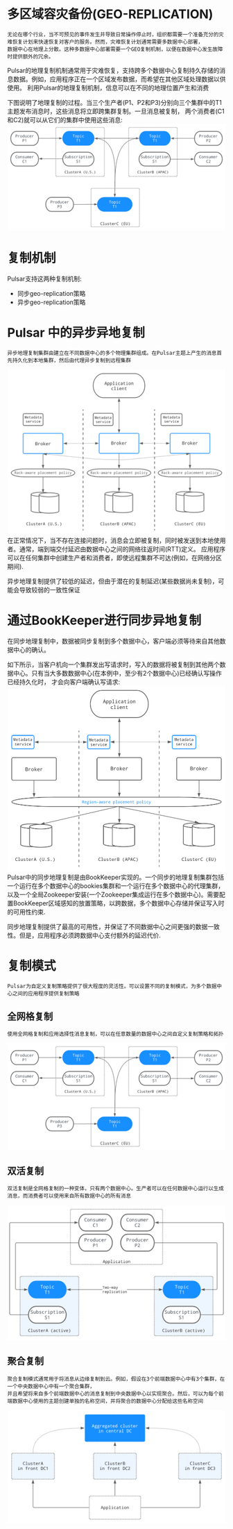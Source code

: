 # 多区域容灾备份(GEO-REPLICATION)
    无论在哪个行业，当不可预见的事件发生并导致日常操作停止时，组织都需要一个准备充分的灾难恢复计划来快速恢复对客户的服务。然而，灾难恢复计划通常需要多数据中心部署，
    数据中心在地理上分散。这种多数据中心部署需要一个GEO复制机制，以便在数据中心发生故障时提供额外的冗余。
Pulsar的地理复制机制通常用于灾难恢复，支持跨多个数据中心复制持久存储的消息数据。例如，应用程序正在一个区域发布数据，而希望在其他区域处理数据以供使用。
利用Pulsar的地理复制机制，信息可以在不同的地理位置产生和消费

下图说明了地理复制的过程。当三个生产者(P1、P2和P3)分别向三个集群中的T1主题发布消息时，这些消息将立即跨集群复制。一旦消息被复制，
两个消费者(C1和C2)就可以从它们的集群中使用这些消息:
![img_27.png](img_27.png)
# 复制机制
Pulsar支持这两种复制机制:

- 同步geo-replication策略
- 异步geo-replication策略

# Pulsar 中的异步异地复制
    异步地理复制集群由建立在不同数据中心的多个物理集群组成。在Pulsar主题上产生的消息首先持久化到本地集群，然后由代理异步复制到远程集群
![img_28.png](img_28.png)
在正常情况下，当不存在连接问题时，消息会立即被复制，同时被发送到本地使用者。通常，端到端交付延迟由数据中心之间的网络往返时间(RTT)定义。
应用程序可以在任何集群中创建生产者和消费者，即使远程集群不可达(例如，在网络分区期间).

异步地理复制提供了较低的延迟，但由于潜在的复制延迟(某些数据尚未复制)，可能会导致较弱的一致性保证

# 通过BookKeeper进行同步异地复制
在同步地理复制中，数据被同步复制到多个数据中心，客户端必须等待来自其他数据中心的确认。

如下所示，当客户机向一个集群发出写请求时，写入的数据将被复制到其他两个数据中心。只有当大多数数据中心(在本例中，至少有2个数据中心)已经确认写操作已经持久化时，
才会向客户端确认写请求:
![img_29.png](img_29.png)
Pulsar中的同步地理复制是由BookKeeper实现的。一个同步的地理复制集群包括一个运行在多个数据中心的bookies集群和一个运行在多个数据中心的代理集群，
以及一个全局Zookeeper安装(一个Zookeeper集成运行在多个数据中心)。需要配置BookKeeper区域感知的放置策略，以跨数据，多个数据中心存储并保证写入时的可用性约束.

同步地理复制提供了最高的可用性，并保证了不同数据中心之间更强的数据一致性。但是，应用程序必须跨数据中心支付额外的延迟代价.

# 复制模式
    Pulsar为自定义复制策略提供了很大程度的灵活性。可以设置不同的复制模式，为多个数据中心之间的应用程序提供复制策略
## 全网格复制
    使用全网格复制和应用选择性消息复制，可以在任意数量的数据中心之间自定义复制策略和拓扑
![img_30.png](img_30.png)
## 双活复制
    双活复制是全网格复制的一种变体，只有两个数据中心。生产者可以在任何数据中心运行以生成消息，而消费者可以使用来自所有数据中心的所有消息
![img_31.png](img_31.png)
## 聚合复制
    聚合复制模式通常用于将消息从边缘复制到云。例如，假设在3个前端数据中心中有3个集群，在一个中央数据中心中有一个聚合集群，
    并且希望将来自多个前端数据中心的消息复制到中央数据中心以实现聚合。然后，可以为每个前端数据中心使用的主题创建单独的名称空间，并将聚合的数据中心分配给这些名称空间
![img_32.png](img_32.png)

